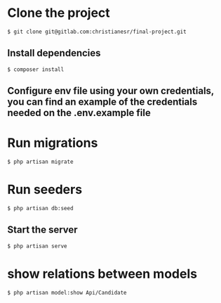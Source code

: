 # Clone the project  
~~~
$ git clone git@gitlab.com:christianesr/final-project.git  
~~~
## Install dependencies  
~~~
$ composer install
~~~

## Configure env file using your own credentials, you can find an example of the credentials needed on the .env.example file

# Run migrations
~~~
$ php artisan migrate
~~~
# Run seeders
~~~
$ php artisan db:seed
~~~
## Start the server  
~~~
$ php artisan serve
~~~

# show relations between models
~~~
$ php artisan model:show Api/Candidate
~~~